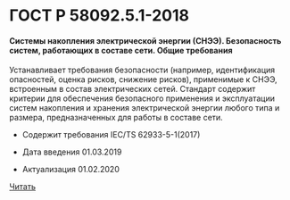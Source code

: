 # ГОСТ Р 58092.5.1-2018

#### Системы накопления электрической энергии (СНЭЭ). Безопасность систем, работающих в составе сети. Общие требования 

Устанавливает требования безопасности (например, идентификация опасностей, оценка рисков, снижение рисков), применимые к СНЭЭ, встроенным в состав электрических сетей. Стандарт содержит критерии для обеспечения безопасного применения и эксплуатации систем накопления и хранения электрической энергии любого типа и размера, предназначенных для работы в составе сети.

- Содержит требования IEC/TS 62933-5-1(2017)

- Дата введения	01.03.2019
- Актуализация	01.02.2020

<a href="~/files/58092.5.1-2018.pdf" onclick="openPdf('58092.5.1-2018.pdf', 'application/pdf');">Читать</a>